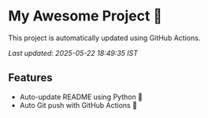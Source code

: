 # My Awesome Project 🚀

This project is automatically updated using GitHub Actions.

_Last updated: 2025-05-22 18:49:35 IST_

## Features
- Auto-update README using Python 🐍
- Auto Git push with GitHub Actions 🤖
